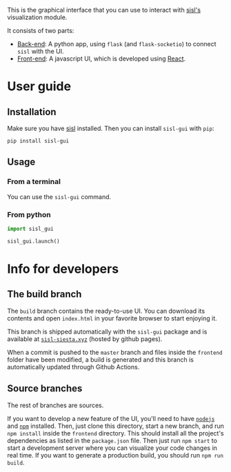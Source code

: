 This is the graphical interface that you can use to interact with [sisl's](https://github.com/zerothi/sisl) visualization module.

It consists of two parts:
- [Back-end](sisl-gui): A python app, using `flask` (and `flask-socketio`) to connect `sisl` with the UI.
- [Front-end](frontend): A javascript UI, which is developed using [React](https://reactjs.org/).

# User guide

## Installation

Make sure you have [sisl]() installed. Then you can install `sisl-gui` with `pip`:

```
pip install sisl-gui
```

## Usage

### From a terminal

You can use the `sisl-gui` command.

### From python

```python
import sisl_gui

sisl_gui.launch()
```

# Info for developers

## The build branch

The `build` branch contains the ready-to-use UI. You can download its contents and open `index.html` in your favorite browser to start enjoying it.

This branch is shipped automatically with the `sisl-gui` package and is available at [`sisl-siesta.xyz`](https://sisl-siesta.xyz) (hosted by github pages).

When a commit is pushed to the `master` branch and files inside the `frontend` folder have been modified, a build is generated and this branch is automatically updated through Github Actions.

## Source branches

The rest of branches are sources. 

If you want to develop a new feature of the UI, you'll need to have [`nodejs`](https://nodejs.org/en/) and [`npm`](https://www.npmjs.com/) installed. Then, just clone this directory, start a new branch, and run `npm install` inside the `frontend` directory. This should install all the project's dependencies as listed in the `package.json` file. Then just run `npm start` to start a development server where you can visualize your code changes in real time. If you want to generate a production build, you should run `npm run build`.
